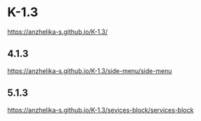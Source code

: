 # K-1.3

https://anzhelika-s.github.io/K-1.3/

## 4.1.3

https://anzhelika-s.github.io/K-1.3/side-menu/side-menu

## 5.1.3

https://anzhelika-s.github.io/K-1.3/sevices-block/services-block

